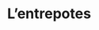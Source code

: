 ---
title: "L’entrepotes "
description: Terrasse au calme de la place Nation. Le soleil se couche de ce côté. 
lat: 48.8473075
lon: 2.3945362
address: "8 Avenue Dorian 75012 Paris France"
website: 
tags: "bar terrasse"
---